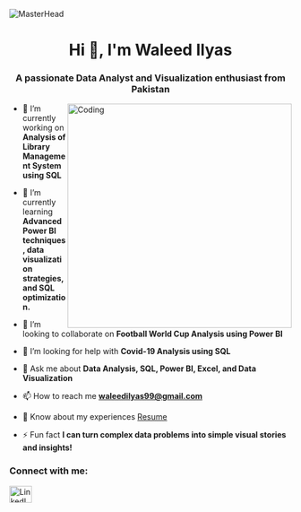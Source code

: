 ![MasterHead](https://media.licdn.com/dms/image/v2/D4D16AQGfUMxZyRg68Q/profile-displaybackgroundimage-shrink_350_1400/profile-displaybackgroundimage-shrink_350_1400/0/1725262936499?e=1731542400&v=beta&t=8qEE2qhOh_swqiIA5_CEIBp3kjcjQi2WktnX7bZMVE0)
<h1 align="center">Hi 👋, I'm Waleed Ilyas</h1>
<h3 align="center">A passionate Data Analyst and Visualization enthusiast from Pakistan</h3>
<img align="right" alt="Coding" width="400" src="https://cdn.dribbble.com/users/1162077/screenshots/3848914/programmer.gif">


- 🔭 I’m currently working on **Analysis of Library Management System using SQL**

- 🌱 I’m currently learning **Advanced Power BI techniques, data visualization strategies, and SQL optimization.**

- 👯 I’m looking to collaborate on **Football World Cup Analysis using Power BI**

- 🤝 I’m looking for help with **Covid-19 Analysis using SQL**

- 💬 Ask me about **Data Analysis, SQL, Power BI, Excel, and Data Visualization**

- 📫 How to reach me **waleedilyas99@gmail.com**

- 📄 Know about my experiences 
[Resume](https://drive.google.com/file/d/1rJLCSPZOj4zoM79OKKkf0KNn_s5RGTMY/view?usp=sharing)

- ⚡ Fun fact **I can turn complex data problems into simple visual stories and insights!**

<h3 align="left">Connect with me:</h3>
<p align="left">
<a href="https://www.linkedin.com/in/waleed-ilyas-664839213" target="blank"><img align="center" src="https://raw.githubusercontent.com/rahuldkjain/github-profile-readme-generator/master/src/images/icons/Social/linked-in-alt.svg" alt="LinkedIn Profile" height="30" width="40" /></a>
</p>
